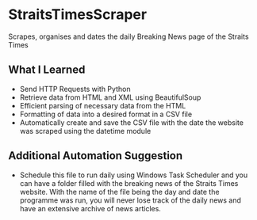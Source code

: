 # StraitsTimesScraper
Scrapes, organises and dates the daily Breaking News page of the Straits Times

## What I Learned
* Send HTTP Requests with Python
* Retrieve data from HTML and XML using BeautifulSoup
* Efficient parsing of necessary data from the HTML
* Formatting of data into a desired format in a CSV file
* Automatically create and save the CSV file with the date the website was scraped using the datetime module

## Additional Automation Suggestion
* Schedule this file to run daily using Windows Task Scheduler and you can have a folder filled with the breaking news of the Straits Times website. With the name of the file being the day and date the programme was run, you will never lose track of the daily news and have an extensive archive of news articles.
